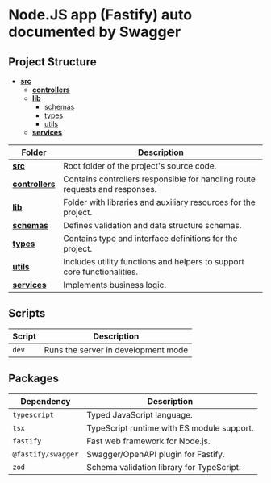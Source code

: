 # Node.JS app (Fastify) auto documented by Swagger

## Project Structure
- [**src**](https://github.com/pedroaurelli/fastify-swager/tree/main/src)
  - [**controllers**](https://github.com/pedroaurelli/fastify-swager/tree/main/src/controllers)
  - [**lib**](https://github.com/pedroaurelli/fastify-swager/tree/main/src/lib)
    - [schemas](https://github.com/pedroaurelli/fastify-swager/tree/main/src/lib/schemas)
    - [types](https://github.com/pedroaurelli/fastify-swager/tree/main/src/lib/types)
    - [utils](https://github.com/pedroaurelli/fastify-swager/tree/main/src/lib/utils)
  - [**services**](https://github.com/pedroaurelli/fastify-swager/tree/main/src/services)

| **Folder**                                                                                         | **Description**                                                                                  |
|----------------------------------------------------------------------------------------------------|--------------------------------------------------------------------------------------------------|
| [**src**](https://github.com/pedroaurelli/fastify-swager/tree/main/src)                            | Root folder of the project's source code.                                                       |
| [**controllers**](https://github.com/pedroaurelli/fastify-swager/tree/main/src/controllers)        | Contains controllers responsible for handling route requests and responses.                     |
| [**lib**](https://github.com/pedroaurelli/fastify-swager/tree/main/src/lib)                        | Folder with libraries and auxiliary resources for the project.                                  |
| [**schemas**](https://github.com/pedroaurelli/fastify-swager/tree/main/src/lib/schemas)            | Defines validation and data structure schemas.                                                  |
| [**types**](https://github.com/pedroaurelli/fastify-swager/tree/main/src/lib/types)                | Contains type and interface definitions for the project.                                        |
| [**utils**](https://github.com/pedroaurelli/fastify-swager/tree/main/src/lib/utils)                | Includes utility functions and helpers to support core functionalities.                         |
| [**services**](https://github.com/pedroaurelli/fastify-swager/tree/main/src/services)              | Implements business logic.              |

## Scripts
| **Script** | **Description**                                         |
|------------|---------------------------------------------------------|
| `dev`      | Runs the server in development mode|

## Packages
| **Dependency**         | **Description**                                      |
|-------------------------|------------------------------------------------------|
| `typescript`           | Typed JavaScript language.                           |
| `tsx`                  | TypeScript runtime with ES module support.           |
| `fastify`              | Fast web framework for Node.js.                      |
| `@fastify/swagger`     | Swagger/OpenAPI plugin for Fastify.                  |
| `zod`                  | Schema validation library for TypeScript.            |
